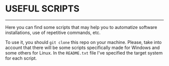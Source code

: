 # USEFUL SCRIPTS
---
Here you can find some scripts that may help you to automatize software installations, use of repetitive commands, etc.

To use it, you should `git clone` this repo on your machine. Please, take into account that there will be some scripts specifically made for Windows and some others for Linux. In the `README.txt` file I've specified the target system for each script.

